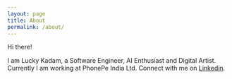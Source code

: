 ```yaml
---
layout: page
title: About
permalink: /about/
---
```


Hi there!

I am Lucky Kadam, a Software Engineer, AI Enthusiast and Digital Artist. Currently I am working at PhonePe India Ltd. Connect with me on [Linkedin](https://linkedin.com/in/luckykadam).